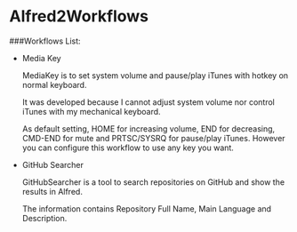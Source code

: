 Alfred2Workflows
================

###Workflows List:

- Media Key

    MediaKey is to set system volume and pause/play iTunes with hotkey on normal keyboard.

    It was developed because I cannot adjust system volume nor control iTunes with my mechanical keyboard.

    As default setting, HOME for increasing volume, END for decreasing, CMD-END for mute and PRTSC/SYSRQ for pause/play iTunes. However you can configure this workflow to use any key you want.

- GitHub Searcher

    GitHubSearcher is a tool to search repositories on GitHub and show the results in Alfred.

    The information contains Repository Full Name, Main Language and Description.